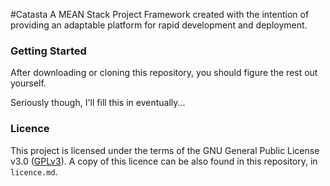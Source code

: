 #Catasta
A MEAN Stack Project Framework created with the intention of providing an adaptable platform for rapid development and deployment.

### Getting Started
After downloading or cloning this repository, you should figure the rest out yourself.

Seriously though, I'll fill this in eventually...

### Licence
This project is licensed under the terms of the GNU General Public License v3.0 ([GPLv3](http://www.gnu.org/licenses/gpl-3.0.html)).
A copy of this licence can be also found in this repository, in `licence.md`.